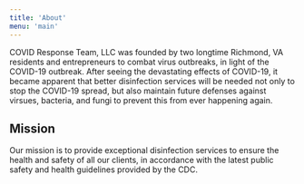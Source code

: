 ```yaml
---
title: 'About'
menu: 'main'
---
```


COVID Response Team, LLC was founded by two longtime Richmond, VA residents and entrepreneurs to combat virus outbreaks,
 in light of the COVID-19 outbreak.  After seeing the devastating effects of COVID-19, it became apparent that
  better disinfection services will be needed not only to stop the COVID-19 spread, but also maintain future defenses
   against virsues, bacteria, and fungi to prevent this from ever happening again.
  

## Mission

Our mission is to provide exceptional disinfection services to ensure the health and safety of all our clients, in
 accordance with the latest public safety and health guidelines provided by the CDC.


<!--

1. Cum det dixit Parcarum qui spemque est
2. Exit ex huic
3. Quod consiste agitataque claustraque vicina videt lacertis
4. Loquor videt
5. Ardua non igne caelesti coniugis cognovi diversorum
6. Per nunc pariterque saeva vindicet

-->

